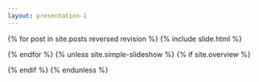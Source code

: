 ```yaml
---
layout: presentation-1
---
```


{% for post in site.posts reversed revision %}
	{% include slide.html %}
	<div class="page-break"></div>
{% endfor %}
{% unless site.simple-slideshow %}
{% if site.overview %}
<section id="overview" class="step" {% for attr in site.overview-data %} data-{{attr[0]}}="{{attr[1]}}"{% endfor %}></section>
{% endif %}
{% endunless %}
